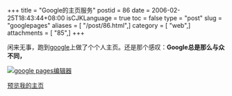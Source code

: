 +++
title = "Google的主页服务"
postid = 86
date = 2006-02-25T18:43:44+08:00
isCJKLanguage = true
toc = false
type = "post"
slug = "googlepages"
aliases = [ "/post/86.html",]
category = [ "web",]
attachments = [ "85",]
+++


闲来无事，跑到[google](http://pages.google.com/)上做了个个人主页。还是那个感叹：**Google总是那么与众不同，**

[![google
pages编辑器](/uploads/2006/02/googlepages.png)](/uploads/2006/02/googlepages.png "google pages编辑器")

[预览我的主页](http://zrongzrong.googlepages.com/)

